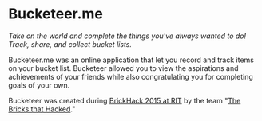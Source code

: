 # Bucketeer.me

_Take on the world and complete the things you've always wanted to do! Track, share, and collect bucket lists._

Bucketeer.me was an online application that let you record and track items on your bucket list. Bucketeer allowed you to view the aspirations and achievements of your friends while also congratulating you for completing goals of your own.

Bucketeer was created during [BrickHack 2015 at RIT](https://brickhack.io/) by the team "[The Bricks that Hacked](https://github.com/TheBricksThatHacked)."
